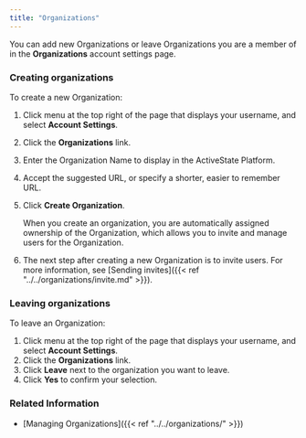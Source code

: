 ```yaml
---
title: "Organizations"
---
```


You can add new Organizations or leave Organizations you are a member of in the **Organizations** account settings page.<!--more--> 

### Creating organizations

To create a new Organization:

1. Click menu at the top right of the page that displays your username, and select **Account Settings**.
2. Click the **Organizations** link.
3. Enter the Organization Name to display in the ActiveState Platform.
4. Accept the suggested URL, or specify a shorter, easier to remember URL.
5. Click **Create Organization**.

	When you create an organization, you are automatically assigned ownership of the Organization, which allows you to invite and manage users for the Organization.
6. The next step after creating a new Organization is to invite users. For more information, see [Sending invites]({{< ref "../../organizations/invite.md" >}}).   

### Leaving organizations

To leave an Organization:

1. Click menu at the top right of the page that displays your username, and select **Account Settings**.
2. Click the **Organizations** link.
3. Click **Leave** next to the organization you want to leave.
4. Click **Yes** to confirm your selection.

### Related Information

* [Managing Organizations]({{< ref "../../organizations/" >}})
